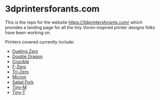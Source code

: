 # 3dprintersforants.com

This is the repo for the website https://3dprintersforants.com/ which provides a landing page for all the tiny Voron-inspired printer designs folks have been working on.

Printers covered currently include:

- [Dueling Zero](https://github.com/zruncho3d/DuelingZero)
- [Double Dragon](https://github.com/zruncho3d/double-dragon)
- [Crucible](https://github.com/Maverick-3D/Crucible)
- [F-Zero](https://github.com/zruncho3d/f-zero)
- [Tri-Zero](https://github.com/zruncho3d/tri-zero)
- [Micron](https://github.com/hartk1213/Micron)
- [Salad Fork](https://github.com/Yeriwyn/Salad_Fork)
- [Tiny-M](https://github.com/gsl12/Tiny-M)
- [Tiny-T](https://github.com/PrintersForAnts/TinyT)
